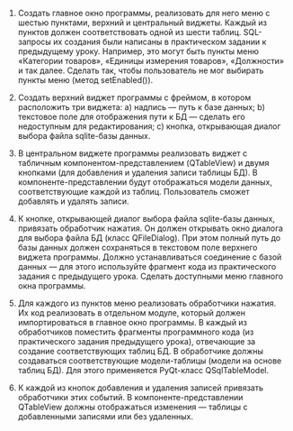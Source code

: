 1. Создать главное окно программы, реализовать для него меню с шестью пунктами, верхний и центральный виджеты. Каждый из пунктов должен соответствовать одной из шести таблиц. SQL-запросы их создания были написаны в практическом задании к предыдущему уроку. Например, это могут быть пункты меню «Категории товаров», «Единицы измерения товаров», «Должности» и так далее. Сделать так, чтобы пользователь не мог выбирать пункты меню (метод setEnabled()).

2. Создать верхний виджет программы с фреймом, в котором расположить три виджета:
a) надпись — путь к базе данных;
b) текстовое поле для отображения пути к БД — сделать его недоступным для редактирования;
c) кнопка, открывающая диалог выбора файла sqlite-базы данных.

3. В центральном виджете программы реализовать виджет с табличным компонентом-представлением (QTableView) и двумя кнопками (для добавления и удаления записи таблицы БД). В компоненте-представлении будут отображаться модели данных, соответствующие каждой из таблиц. Пользователь сможет добавлять и удалять записи.

4. К кнопке, открывающей диалог выбора файла sqlite-базы данных, привязать обработчик нажатия. Он должен открывать окно диалога для выбора файла БД (класс QFileDialog). При этом полный путь до базы данных должен сохраняться в текстовом поле верхнего виджета программы. Должно устанавливаться соединение с базой данных — для этого используйте фрагмент кода из практического задания с предыдущего урока. Сделать доступными меню главного окна программы.

5. Для каждого из пунктов меню реализовать обработчики нажатия. Их код реализовать в отдельном модуле, который должен импортироваться в главное окно программы. В каждый из обработчиков поместить фрагменты программного кода (из практического задания предыдущего урока), отвечающие за создание соответствующих таблиц БД. В обработчике должны создаваться соответствующие модели-таблицы (модели на основе таблиц БД). Для этого применяется PyQt-класс QSqlTableModel.

6. К каждой из кнопок добавления и удаления записей привязать обработчики этих событий. В компоненте-представлении QTableView должны отображаться изменения — таблицы с добавленными записями или без удаленных.